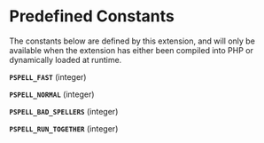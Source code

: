 Predefined Constants
====================

The constants below are defined by this extension, and will only be
available when the extension has either been compiled into PHP or
dynamically loaded at runtime.

**`PSPELL_FAST`** (<span class="type">integer</span>)  
<span class="simpara"> </span>

**`PSPELL_NORMAL`** (<span class="type">integer</span>)  
<span class="simpara"> </span>

**`PSPELL_BAD_SPELLERS`** (<span class="type">integer</span>)  
<span class="simpara"> </span>

**`PSPELL_RUN_TOGETHER`** (<span class="type">integer</span>)  
<span class="simpara"> </span>
